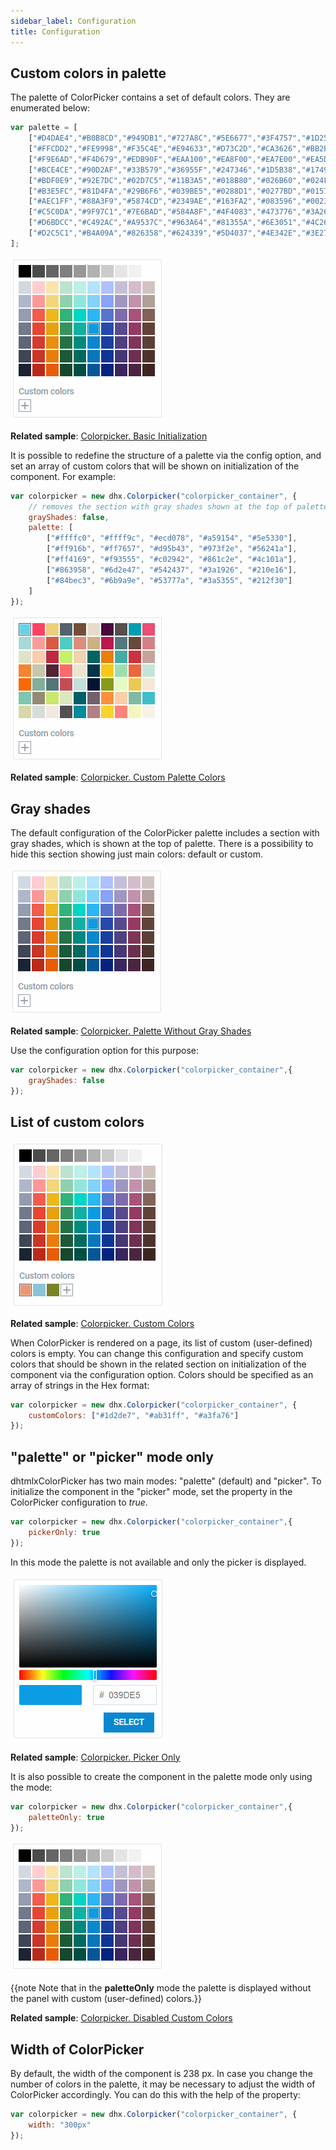 ```yaml
---
sidebar_label: Configuration
title: Configuration
---          
```


Custom colors in palette
---------------------

The palette of ColorPicker contains a set of default colors. They are enumerated below:

~~~js
var palette = [
    ["#D4DAE4","#B0B8CD","#949DB1","#727A8C","#5E6677","#3F4757","#1D2534"],
    ["#FFCDD2","#FE9998","#F35C4E","#E94633","#D73C2D","#CA3626","#BB2B1A"],
    ["#F9E6AD","#F4D679","#EDB90F","#EAA100","#EA8F00","#EA7E00","#EA5D00"],
    ["#BCE4CE","#90D2AF","#33B579","#36955F","#247346","#1D5B38","#17492D"],
    ["#BDF0E9","#92E7DC","#02D7C5","#11B3A5","#018B80","#026B60","#024F43"],
    ["#B3E5FC","#81D4FA","#29B6F6","#039BE5","#0288D1","#0277BD","#01579B"],
    ["#AEC1FF","#88A3F9","#5874CD","#2349AE","#163FA2","#083596","#002381"],
    ["#C5C0DA","#9F97C1","#7E6BAD","#584A8F","#4F4083","#473776","#3A265F"],
    ["#D6BDCC","#C492AC","#A9537C","#963A64","#81355A","#6E3051","#4C2640"],
    ["#D2C5C1","#B4A09A","#826358","#624339","#5D4037","#4E342E","#3E2723"]
];
~~~

![](../assets/colorpicker/default_palette.png)

**Related sample**: [Colorpicker. Basic Initialization](https://snippet.dhtmlx.com/ezk8rk4m)

It is possible to redefine the structure of a palette via the [](colorpicker/api/colorpicker_palette_config.md) config option, and set an array of custom colors that will be shown on initialization of the component. 
For example:

~~~js
var colorpicker = new dhx.Colorpicker("colorpicker_container", {
    // removes the section with gray shades shown at the top of palette by default
    grayShades: false,
    palette: [
        ["#ffffc0", "#ffff9c", "#ecd078", "#a59154", "#5e5330"],
        ["#ff916b", "#ff7657", "#d95b43", "#973f2e", "#56241a"],
        ["#ff4169", "#f93555", "#c02942", "#861c2e", "#4c101a"],
        ["#863958", "#6d2e47", "#542437", "#3a1926", "#210e16"],
        ["#84bec3", "#6b9a9e", "#53777a", "#3a5355", "#212f30"]
    ]
});
~~~

![](../assets/colorpicker/custom_palette.png)

**Related sample**: [Colorpicker. Custom Palette Colors](https://snippet.dhtmlx.com/j5gisdew)


Gray shades
-----------------------

The default configuration of the ColorPicker palette includes a section with gray shades, which is shown at the top of palette. There is a possibility to hide this section showing just main colors: default or custom.

![](../assets/colorpicker/no_shades_palette.png)

**Related sample**: [Colorpicker. Palette Without Gray Shades](https://snippet.dhtmlx.com/b44fp8q2)

Use the [](colorpicker/api/colorpicker_grayshades_config.md) configuration option for this purpose:

~~~js
var colorpicker = new dhx.Colorpicker("colorpicker_container",{
	grayShades: false
});
~~~

List of custom colors
---------------------

![](../assets/colorpicker/custom_colors.png)

**Related sample**: [Colorpicker. Custom Colors](https://snippet.dhtmlx.com/zf88vxd1)

When ColorPicker is rendered on a page, its list of custom (user-defined) colors is empty. You can change this configuration and specify custom colors that should be shown in the related section on initialization of 
the component via the [](colorpicker/api/colorpicker_customcolors_config.md) configuration option. Colors should be specified as an array of strings in the Hex format:

~~~js
var colorpicker = new dhx.Colorpicker("colorpicker_container", {
	customColors: ["#1d2de7", "#ab31ff", "#a3fa76"]
});
~~~

"palette" or "picker" mode only
--------------------

dhtmlxColorPicker has two main modes: "palette" (default) and "picker". To initialize the component in the "picker" mode, set the [](colorpicker/api/colorpicker_pickeronly_config.md) property in the ColorPicker 
configuration to *true*.

~~~js
var colorpicker = new dhx.Colorpicker("colorpicker_container",{
	pickerOnly: true
});
~~~

In this mode the palette is not available and only the picker is displayed.

![](../assets/colorpicker/picker_only.png)

**Related sample**: [Colorpicker. Picker Only](https://snippet.dhtmlx.com/5zlvvwpl)

It is also possible to create the component in the palette mode only using the [](colorpicker/api/colorpicker_paletteonly_config.md) mode:

~~~js
var colorpicker = new dhx.Colorpicker("colorpicker_container",{
	paletteOnly: true
});
~~~

![](../assets/colorpicker/palette_only.png)

{{note Note that in the **paletteOnly** mode the palette is displayed without the panel with custom (user-defined) colors.}}


**Related sample**: [Colorpicker. Disabled Custom Colors](https://snippet.dhtmlx.com/3d75mz19)


Width of ColorPicker
-------------------

By default, the width of the component is 238 px. In case you change the number of colors in the palette, it may be necessary to adjust the width of ColorPicker accordingly. You can do this with the help of the [](colorpicker/api/colorpicker_width_config.md) property:

~~~js
var colorpicker = new dhx.Colorpicker("colorpicker_container", {  
    width: "300px"              
});
~~~

